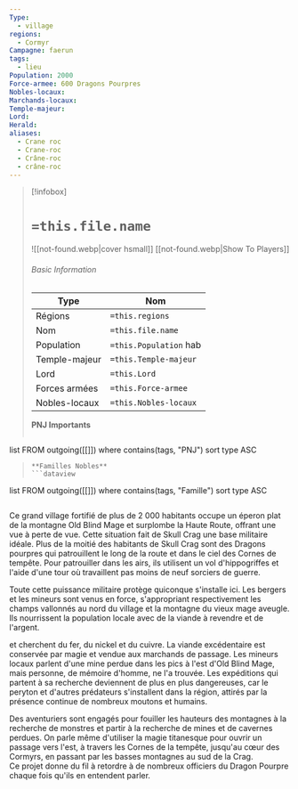 ```yaml
---
Type:
  - village
regions:
  - Cormyr
Campagne: faerun
tags:
  - lieu
Population: 2000
Force-armee: 600 Dragons Pourpres
Nobles-locaux: 
Marchands-locaux: 
Temple-majeur: 
Lord: 
Herald: 
aliases:
  - Crane roc
  - Crane-roc
  - Crâne-roc
  - crâne-roc
---
```

> [!infobox]
> # `=this.file.name`
> ![[not-found.webp|cover hsmall]]
> [[not-found.webp|Show To Players]]
> ###### Basic Information
> Type |  Nom |
> ---|---|
> Régions | `=this.regions`|
> Nom | `=this.file.name ` |
> Population | `=this.Population` hab |
> Temple-majeur | `=this.Temple-majeur` |
> Lord | `=this.Lord` |
> Forces armées | `=this.Force-armee` |
> Nobles-locaux | `=this.Nobles-locaux ` |
> **PNJ Importants**
>  ```dataview
list FROM outgoing([[]])
where contains(tags, "PNJ")
sort type ASC
>```
> **Familles Nobles**
> ```dataview
list FROM outgoing([[]])
where contains(tags, "Famille")
sort type ASC
>```

Ce grand village fortifié de plus de 2 000 habitants occupe un éperon plat de la montagne Old Blind Mage et surplombe la Haute Route, offrant une vue à perte de vue. Cette situation fait de Skull Crag une base militaire idéale. Plus de la moitié des habitants de Skull Crag sont des Dragons pourpres qui patrouillent le long de la route et dans le ciel des Cornes de tempête. Pour patrouiller dans les airs, ils utilisent un vol d'hippogriffes et l'aide d'une tour où travaillent pas moins de neuf sorciers de guerre.

Toute cette puissance militaire protège quiconque s'installe ici. Les bergers et les mineurs sont venus en force, s'appropriant respectivement les champs vallonnés au nord du village et la montagne du vieux mage aveugle. Ils nourrissent la population locale avec de la viande à revendre et de l'argent.

et cherchent du fer, du nickel et du cuivre. La viande excédentaire est conservée par magie et vendue aux marchands de passage. Les mineurs locaux parlent d'une mine perdue dans les pics à l'est d'Old Blind Mage, mais personne, de mémoire d'homme, ne l'a trouvée. Les expéditions qui partent à sa recherche deviennent de plus en plus dangereuses, car le peryton et d'autres prédateurs s'installent dans la région, attirés par la présence continue de nombreux moutons et humains.

Des aventuriers sont engagés pour fouiller les hauteurs des montagnes à la recherche de monstres et partir à la recherche de mines et de cavernes perdues. On parle même d'utiliser la magie titanesque pour ouvrir un passage vers l'est, à travers les Cornes de la tempête, jusqu'au cœur des Cormyrs, en passant par les basses montagnes au sud de la Crag.  
Ce projet donne du fil à retordre à de nombreux officiers du Dragon Pourpre chaque fois qu'ils en entendent parler.
